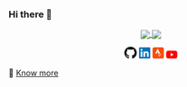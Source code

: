 ### Hi there 👋

<!-- https://github.com/anuraghazra/github-readme-stats -->
<p align="center">
  <a href="https://github-readme-stats.vercel.app/api/top-langs/?username=vibhoraggarwal&hide=cmake,tex">
    <img align="center" src="https://github-readme-stats.vercel.app/api/top-langs/?username=vibhoraggarwal&hide=cmake,tex" />
  </a>

  <a href="https://github-readme-stats.vercel.app/api?username=vibhoraggarwal&show_icons=true">
    <img align="center" src="https://github-readme-stats.vercel.app/api?username=vibhoraggarwal&show_icons=true" />
  </a>
</p>

<p align="center">
  <a href="https://github.com/vibhoraggarwal/"><img src="https://github.com/vibhoraggarwal/vibhoraggarwal/blob/master/social-icons/Github.png" width="4.25%" height="4.25%" alt="Github"></a>
  <a href="https://www.linkedin.com/in/vibhoraggarwal/"><img src="https://github.com/vibhoraggarwal/vibhoraggarwal/blob/master/social-icons/LinkedIn.png" width="4%" height="4%" alt="LinkedIn"></a>
  <a href="https://www.strava.com/athletes/21880684"><img src="https://github.com/vibhoraggarwal/vibhoraggarwal/blob/master/social-icons/Strava.png" width="4%" height="4%" alt="Strava"></a>
  <a href="https://www.youtube.com/channel/UC2epvqe_B6NPG-9FgQbOSHQ?view_as=subscriber"><img src="https://github.com/vibhoraggarwal/vibhoraggarwal/blob/master/social-icons/YouTube.png" width="4%" height="4%" alt="YouTube"></a>
</p>

:link: [Know more](https://vibhoraggarwal.github.io/)
<!--
**vibhoraggarwal/vibhoraggarwal** is a ✨ _special_ ✨ repository because its `README.md` (this file) appears on your GitHub profile.

Here are some ideas to get you started:

- 🔭 I’m currently working on ...
- 🌱 I’m currently learning ...
- 👯 I’m looking to collaborate on ...
- 🤔 I’m looking for help with ...
- 💬 Ask me about ...
- 📫 How to reach me: ...
- 😄 Pronouns: ...
- ⚡ Fun fact: ...
-->
